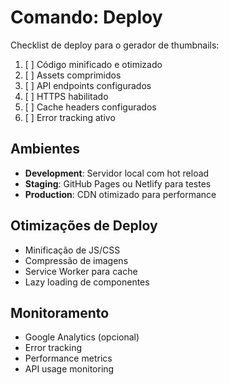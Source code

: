 # Comando: Deploy

Checklist de deploy para o gerador de thumbnails:
1. [ ] Código minificado e otimizado
2. [ ] Assets comprimidos
3. [ ] API endpoints configurados
4. [ ] HTTPS habilitado
5. [ ] Cache headers configurados
6. [ ] Error tracking ativo

## Ambientes
- **Development**: Servidor local com hot reload
- **Staging**: GitHub Pages ou Netlify para testes
- **Production**: CDN otimizado para performance

## Otimizações de Deploy
- Minificação de JS/CSS
- Compressão de imagens
- Service Worker para cache
- Lazy loading de componentes

## Monitoramento
- Google Analytics (opcional)
- Error tracking
- Performance metrics
- API usage monitoring
